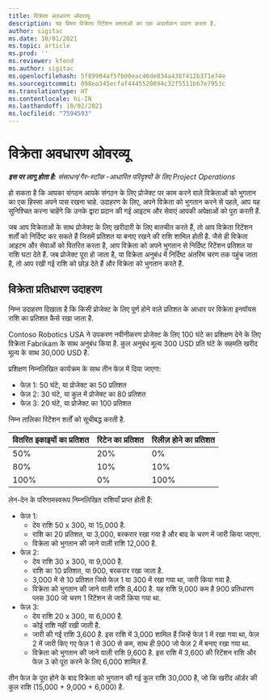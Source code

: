 ```yaml
---
title: विक्रेता अवधारण ओवरव्यू
description: यह विषय विक्रेता रिटेंशन क्षमताओं का एक अवलोकन प्रदान करता है.
author: sigitac
ms.date: 10/01/2021
ms.topic: article
ms.prod: ''
ms.reviewer: kfend
ms.author: sigitac
ms.openlocfilehash: 5f89904af5fb00eac46de834a438f412b371e74e
ms.sourcegitcommit: 098ea345ecfaf4445520094c32f5511b67e7953c
ms.translationtype: HT
ms.contentlocale: hi-IN
ms.lasthandoff: 10/02/2021
ms.locfileid: "7594593"
---
```

# <a name="vendor-retention-overview"></a>विक्रेता अवधारण ओवरव्यू

_**इस पर लागू होता है:** संसाधन/गैर-स्टॉक -आधारित परिदृश्यों के लिए Project Operations_

हो सकता है कि आपका संगठन आपके संगठन के लिए प्रोजेक्ट पर काम करने वाले विक्रेताओं को भुगतान का एक हिस्सा अपने पास रखना चाहे. उदाहरण के लिए, अपने विक्रेता को भुगतान करने से पहले, आप यह सुनिश्चित करना चाहेंगे कि उनके द्वारा प्रदान की गई आइटम और सेवाएं आपकी अपेक्षाओं को पूरा करती हैं.

जब आप विक्रेताओं के साथ प्रोजेक्ट के लिए खरीदारी के लिए बातचीत करते हैं, तो आप विक्रेता रिटेंशन शर्तों को निर्दिष्ट कर सकते हैं जिसमें प्रतिशत या बनाए रखने की राशि शामिल होती है. जैसे ही विक्रेता आइटम और सेवाओं को वितरित करता है, आप विक्रेता को अपने भुगतान से निर्दिष्ट रिटेंशन प्रतिशत या राशि घटा देते हैं. जब प्रोजेक्ट पूरा हो जाता है, या विक्रेता अनुबंध में निर्दिष्ट अंतरिम चरण तक पहुंच जाता है, तो आप रखी गई राशि को छोड़ देते हैं और विक्रेता को भुगतान करते हैं.

## <a name="vendor-retention-example"></a>विक्रेता प्रतिधारण उदाहरण

निम्न उदाहरण दिखाता है कि किसी प्रोजेक्ट के लिए पूर्ण होने वाले प्रतिशत के आधार पर विक्रेता इनवॉयस राशि का प्रतिशत कैसे रखा जाता है.

Contoso Robotics USA ने उपकरण नवीनीकरण प्रोजेक्ट के लिए 100 घंटे का प्रशिक्षण देने के लिए विक्रेता Fabrikam के साथ अनुबंध किया है. कुल अनुबंध मूल्य 300 USD प्रति घंटे के सहमति खरीद मूल्य के साथ 30,000 USD है.

प्रशिक्षण निम्नलिखित कार्यक्रम के साथ तीन फेज़ में दिया जाएगा:

- फेज़ 1: 50 घंटे, या प्रोजेक्ट का 50 प्रतिशत
- फेज़ 2: 30 घंटे, या कुल में प्रोजेक्ट का 80 प्रतिशत
- फेज़ 3: 20 घंटे, या प्रोजेक्ट का 100 प्रतिशत

निम्न तालिका रिटेंशन शर्तों को सूचीबद्ध करती है.

| **वितरित इकाइयों का प्रतिशत** | **रिटेन का प्रतिशत** | **रिलीज़ होने का प्रतिशत** |
| --- | --- | --- |
| 50% | 20% | 0% |
| 80% | 10% | 10% |
| 100% | 0% | 100% |

लेन-देन के परिणामस्वरूप निम्नलिखित राशियाँ प्राप्त होती हैं:

- फेज़ 1:
  - देय राशि 50 x 300, या 15,000 है.
  - राशि का 20 प्रतिशत, या 3,000, बरकरार रखा गया है और बाद के चरण में जारी किया जाएगा.
  - विक्रेता को भुगतान की जाने वाली राशि 12,000 है.
- फेज़ 2:
  - देय राशि 30 x 300, या 9,000 है.
  - राशि का 10 प्रतिशत, या 900, बरकरार रखा जाता है.
  - 3,000 में से 10 प्रतिशत जिसे फेज़ 1 या 300 में रखा गया था, जारी किया गया है.
  - विक्रेता को भुगतान की जाने वाली राशि 8,400 है. यह राशि 9,000 कम है 900 प्रतिधारण प्लस 300 जो चरण 1 रिटेंशन से जारी किया गया था.
- फेज़ 3:
  - देय राशि 20 x 300, या 6,000 है.
  - कोई राशि नहीं रखी जाती है.
  - जारी की गई राशि 3,600 है. इस राशि में 3,000 शामिल हैं जिन्हें फेज़ 1 में रखा गया था, फेज़ 2 में जारी किए गए फेज़ 1 से 300 से कम, साथ ही 900 जो फेज़ 2 में बनाए रखा गया था.
  - विक्रेता को भुगतान की जाने वाली राशि 9,600 है. इस राशि में 3,600 की रिटेंशन राशि और फेज़ 3 को पूरा करने के लिए 6,000 शामिल हैं.

तीन फेज़ के पूरा होने के बाद विक्रेता को भुगतान की गई कुल राशि 30,000 है, जो कि खरीद ऑर्डर की कुल राशि (15,000 + 9,000 + 6,000) है.
